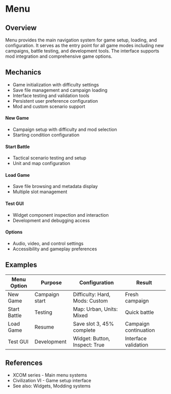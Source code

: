# Menu

## Overview
Menu provides the main navigation system for game setup, loading, and configuration. It serves as the entry point for all game modes including new campaigns, battle testing, and development tools. The interface supports mod integration and comprehensive game options.

## Mechanics
- Game initialization with difficulty settings
- Save file management and campaign loading
- Interface testing and validation tools
- Persistent user preference configuration
- Mod and custom scenario support

#### New Game
- Campaign setup with difficulty and mod selection
- Starting condition configuration

#### Start Battle
- Tactical scenario testing and setup
- Unit and map configuration

#### Load Game
- Save file browsing and metadata display
- Multiple slot management

#### Test GUI
- Widget component inspection and interaction
- Development and debugging access

#### Options
- Audio, video, and control settings
- Accessibility and gameplay preferences

## Examples
| Menu Option | Purpose | Configuration | Result |
|-------------|---------|---------------|--------|
| New Game | Campaign start | Difficulty: Hard, Mods: Custom | Fresh campaign |
| Start Battle | Testing | Map: Urban, Units: Mixed | Quick battle |
| Load Game | Resume | Save slot 3, 45% complete | Campaign continuation |
| Test GUI | Development | Widget: Button, Inspect: True | Interface validation |

## References
- XCOM series - Main menu systems
- Civilization VI - Game setup interface
- See also: Widgets, Modding systems